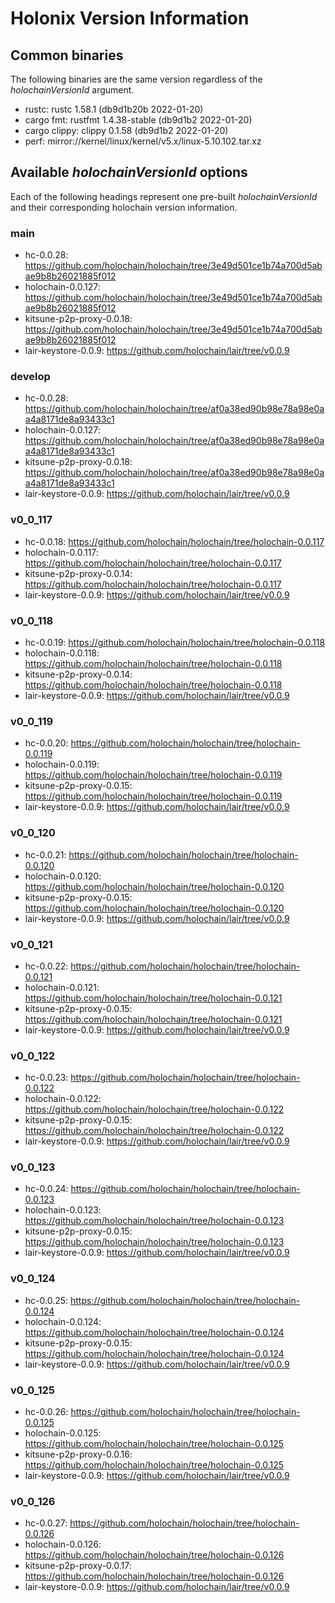 # Holonix Version Information

## Common binaries
The following binaries are the same version regardless of the _holochainVersionId_ argument.

- rustc: rustc 1.58.1 (db9d1b20b 2022-01-20)
- cargo fmt: rustfmt 1.4.38-stable (db9d1b2 2022-01-20)
- cargo clippy: clippy 0.1.58 (db9d1b2 2022-01-20)
- perf: mirror://kernel/linux/kernel/v5.x/linux-5.10.102.tar.xz

## Available _holochainVersionId_ options
Each of the following headings represent one pre-built _holochainVersionId_ and their corresponding holochain version information.

### main
- hc-0.0.28: https://github.com/holochain/holochain/tree/3e49d501ce1b74a700d5abae9b8b26021885f012
- holochain-0.0.127: https://github.com/holochain/holochain/tree/3e49d501ce1b74a700d5abae9b8b26021885f012
- kitsune-p2p-proxy-0.0.18: https://github.com/holochain/holochain/tree/3e49d501ce1b74a700d5abae9b8b26021885f012
- lair-keystore-0.0.9: https://github.com/holochain/lair/tree/v0.0.9

### develop
- hc-0.0.28: https://github.com/holochain/holochain/tree/af0a38ed90b98e78a98e0aa4a8171de8a93433c1
- holochain-0.0.127: https://github.com/holochain/holochain/tree/af0a38ed90b98e78a98e0aa4a8171de8a93433c1
- kitsune-p2p-proxy-0.0.18: https://github.com/holochain/holochain/tree/af0a38ed90b98e78a98e0aa4a8171de8a93433c1
- lair-keystore-0.0.9: https://github.com/holochain/lair/tree/v0.0.9

### v0_0_117
- hc-0.0.18: https://github.com/holochain/holochain/tree/holochain-0.0.117
- holochain-0.0.117: https://github.com/holochain/holochain/tree/holochain-0.0.117
- kitsune-p2p-proxy-0.0.14: https://github.com/holochain/holochain/tree/holochain-0.0.117
- lair-keystore-0.0.9: https://github.com/holochain/lair/tree/v0.0.9

### v0_0_118
- hc-0.0.19: https://github.com/holochain/holochain/tree/holochain-0.0.118
- holochain-0.0.118: https://github.com/holochain/holochain/tree/holochain-0.0.118
- kitsune-p2p-proxy-0.0.14: https://github.com/holochain/holochain/tree/holochain-0.0.118
- lair-keystore-0.0.9: https://github.com/holochain/lair/tree/v0.0.9

### v0_0_119
- hc-0.0.20: https://github.com/holochain/holochain/tree/holochain-0.0.119
- holochain-0.0.119: https://github.com/holochain/holochain/tree/holochain-0.0.119
- kitsune-p2p-proxy-0.0.15: https://github.com/holochain/holochain/tree/holochain-0.0.119
- lair-keystore-0.0.9: https://github.com/holochain/lair/tree/v0.0.9

### v0_0_120
- hc-0.0.21: https://github.com/holochain/holochain/tree/holochain-0.0.120
- holochain-0.0.120: https://github.com/holochain/holochain/tree/holochain-0.0.120
- kitsune-p2p-proxy-0.0.15: https://github.com/holochain/holochain/tree/holochain-0.0.120
- lair-keystore-0.0.9: https://github.com/holochain/lair/tree/v0.0.9

### v0_0_121
- hc-0.0.22: https://github.com/holochain/holochain/tree/holochain-0.0.121
- holochain-0.0.121: https://github.com/holochain/holochain/tree/holochain-0.0.121
- kitsune-p2p-proxy-0.0.15: https://github.com/holochain/holochain/tree/holochain-0.0.121
- lair-keystore-0.0.9: https://github.com/holochain/lair/tree/v0.0.9

### v0_0_122
- hc-0.0.23: https://github.com/holochain/holochain/tree/holochain-0.0.122
- holochain-0.0.122: https://github.com/holochain/holochain/tree/holochain-0.0.122
- kitsune-p2p-proxy-0.0.15: https://github.com/holochain/holochain/tree/holochain-0.0.122
- lair-keystore-0.0.9: https://github.com/holochain/lair/tree/v0.0.9

### v0_0_123
- hc-0.0.24: https://github.com/holochain/holochain/tree/holochain-0.0.123
- holochain-0.0.123: https://github.com/holochain/holochain/tree/holochain-0.0.123
- kitsune-p2p-proxy-0.0.15: https://github.com/holochain/holochain/tree/holochain-0.0.123
- lair-keystore-0.0.9: https://github.com/holochain/lair/tree/v0.0.9

### v0_0_124
- hc-0.0.25: https://github.com/holochain/holochain/tree/holochain-0.0.124
- holochain-0.0.124: https://github.com/holochain/holochain/tree/holochain-0.0.124
- kitsune-p2p-proxy-0.0.15: https://github.com/holochain/holochain/tree/holochain-0.0.124
- lair-keystore-0.0.9: https://github.com/holochain/lair/tree/v0.0.9

### v0_0_125
- hc-0.0.26: https://github.com/holochain/holochain/tree/holochain-0.0.125
- holochain-0.0.125: https://github.com/holochain/holochain/tree/holochain-0.0.125
- kitsune-p2p-proxy-0.0.16: https://github.com/holochain/holochain/tree/holochain-0.0.125
- lair-keystore-0.0.9: https://github.com/holochain/lair/tree/v0.0.9

### v0_0_126
- hc-0.0.27: https://github.com/holochain/holochain/tree/holochain-0.0.126
- holochain-0.0.126: https://github.com/holochain/holochain/tree/holochain-0.0.126
- kitsune-p2p-proxy-0.0.17: https://github.com/holochain/holochain/tree/holochain-0.0.126
- lair-keystore-0.0.9: https://github.com/holochain/lair/tree/v0.0.9
